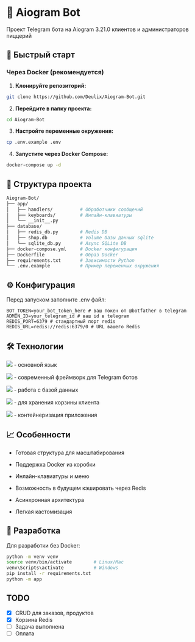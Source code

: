 # 🤖 Aiogram Bot
Проект Telegram бота на Aiogram 3.21.0 клиентов и администраторов пиццерий

## 🚀 Быстрый старт

### Через Docker (рекомендуется)

1. **Клонируйте репозиторий:**
```bash
git clone https://github.com/Deulix/Aiogram-Bot.git
```

2. **Перейдите в папку проекта:**
```bash
cd Aiogram-Bot
```

3. **Настройте переменные окружения:**
```bash
cp .env.example .env
```

4. **Запустите через Docker Compose:**
```bash
docker-compose up -d
```

## 📁 Структура проекта
```bash
Aiogram-Bot/
├── app/
│   ├── handlers/          # Обработчики сообщений
│   ├── keyboards/         # Инлайн-клавиатуры   
│   └── __init__.py
├── database/
│   ├── redis_db.py        # Redis DB
│   ├── shop.db            # Volume базы данных sqlite  
│   └── sqlite_db.py       # Async SQLite DB
├── docker-compose.yml     # Docker конфигурация
├── Dockerfile             # Образ Docker
├── requirements.txt       # Зависимости Python
└── .env.example           # Пример переменных окружения
```

## ⚙️ Конфигурация
Перед запуском заполните .env файл:
```
BOT_TOKEN=your_bot_token_here # ваш токен от @botfather в telegram
ADMIN_ID=your_telegram_id # ваш id в telegram
REDIS_PORT=6379 # стандартный порт redis
REDIS_URL=redis://redis:6379/0 # URL вашего Redis
```

## 🛠️ Технологии
![](https://img.shields.io/badge/python_3.13.5-blue?logo=python&logoColor=yellow) - основной язык

![](https://img.shields.io/badge/aiogram_3.21.0-blue?logo=telegram&logoColor=white) - современный фреймворк для Telegram ботов

![](https://img.shields.io/badge/SQLAlchemy_2.0.43-orange) - работа с базой данных

![](https://img.shields.io/badge/Redis_7-red) - для хранения корзины клиента

![](https://img.shields.io/badge/Docker-blue) - контейнеризация приложения

## 📈 Особенности
- Готовая структура для масштабирования

- Поддержка Docker из коробки

- Инлайн-клавиатуры и меню

- Возможность в будущем кэшировать через Redis

- Асинхронная архитектура

- Легкая кастомизация

## 🐛 Разработка
Для разработки без Docker:
```bash
python -m venv venv
source venv/bin/activate        # Linux/Mac
venv\Scripts\activate           # Windows
pip install -r requirements.txt
python -m app
```

## TODO
- [x] CRUD для заказов, продуктов
- [x] Корзина Redis
- [ ] Задача выполнена
- [ ] Оплата
